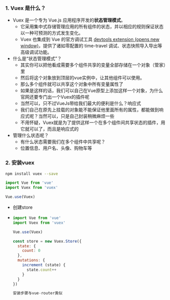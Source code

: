 ### 1. Vuex 是什么？

* Vuex 是一个专为 Vue.js 应用程序开发的**状态管理模式**。
  * 它采用集中式存储管理应用的所有组件的状态，并以相应的规则保证状态以一种可预测的方式发生变化。
  * Vuex 也集成到 Vue 的官方调试工具 [devtools extension (opens new window)](https://github.com/vuejs/vue-devtools)，提供了诸如零配置的 time-travel 调试、状态快照导入导出等高级调试功能。
* 什么是“状态管理模式”？
  * 其实你可以把他看成需要多个组件共享的变量全部存储在一个对象（管家）里
  * 然后将这个对象放到顶层的vue实例中，让其他组件可以使用。
  * 那么多个组件就可以共享这个对象中所有变量属性了
  * 如果是这样的话，我们可以自己在Vue原型上添加这样一个对象，为什么官网还要专门出一个Vuex的插件呢
  * 当然可以，只不过VueJs带给我们最大的便利是什么？响应式
  * 我们自己在原先上挂载的对象能不能保证他里面所有的属性，都能做到响应式呢？当然可以，只是自己封装稍微麻烦一些
  * 不用怀疑，Vuex就是为了提供这样一个在多个组件间共享状态的插件，用它就可以了，而且是响应式的
* 管理什么状态呢？
  * 有什么状态需要我们在多个组件中共享呢？
  * 位置信息、用户名、头像、购物车等



### 2. 安装vuex

```bash
npm install vuex --save
```

```js
import Vue from 'vue'
import Vuex from 'vuex'

Vue.use(Vuex)
```

* 创建store

* ```js
  import Vue from 'vue'
  import Vuex from 'vuex'
  
  Vue.use(Vuex)
  
  const store = new Vuex.Store({
    state: {
      count: 0
    },
    mutations: {
      increment (state) {
        state.count++
      }
    }
  })
  
  安装步骤与vue-router类似
  ```